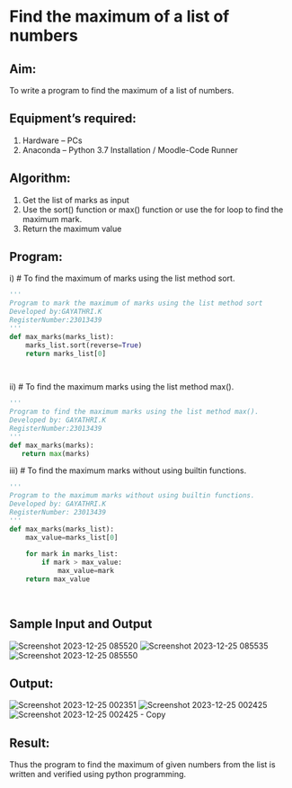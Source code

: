 # Find the maximum of a list of numbers
## Aim:
To write a program to find the maximum of a list of numbers.
## Equipment’s required:
1.	Hardware – PCs
2.	Anaconda – Python 3.7 Installation / Moodle-Code Runner
## Algorithm:
1.	Get the list of marks as input
2.	Use the sort() function or max() function or use the for loop to find the maximum mark.
3.	Return the maximum value
## Program:

i)	# To find the maximum of marks using the list method sort.
```Python
''' 
Program to mark the maximum of marks using the list method sort
Developed by:GAYATHRI.K 
RegisterNumber:23013439 
'''
def max_marks(marks_list):
    marks_list.sort(reverse=True)
    return marks_list[0]
    



```

ii)	# To find the maximum marks using the list method max().
```Python
''' 
Program to find the maximum marks using the list method max().
Developed by: GAYATHRI.K
RegisterNumber:23013439
'''
def max_marks(marks):
   return max(marks)


```

iii) # To find the maximum marks without using builtin functions.
```Python
''' 
Program to the maximum marks without using builtin functions.
Developed by: GAYATHRI.K
RegisterNumber: 23013439
'''
def max_marks(marks_list):
    max_value=marks_list[0]
    
    for mark in marks_list:
        if mark > max_value:
            max_value=mark
    return max_value
    
  


```
## Sample Input and Output
 ![Screenshot 2023-12-25 085520](https://github.com/GAYATHRI-K06/FindMaximum/assets/145742742/a931fb2b-2f08-465c-8ae4-3e92f6fcc10e)
 ![Screenshot 2023-12-25 085535](https://github.com/GAYATHRI-K06/FindMaximum/assets/145742742/2cd716b6-23a2-4bb6-b862-2b7905de07e4)
 ![Screenshot 2023-12-25 085550](https://github.com/GAYATHRI-K06/FindMaximum/assets/145742742/9d9036c4-610f-4aee-8fa6-4e63114285da)


## Output:
![Screenshot 2023-12-25 002351](https://github.com/GAYATHRI-K06/FindMaximum/assets/145742742/0a3b31c1-a30d-4e79-ac06-d9f0a0938bae)
![Screenshot 2023-12-25 002425](https://github.com/GAYATHRI-K06/FindMaximum/assets/145742742/04b9d446-9eff-44d6-a9c0-5b59b1826440)
![Screenshot 2023-12-25 002425 - Copy](https://github.com/GAYATHRI-K06/FindMaximum/assets/145742742/b3f9f997-f981-406d-88df-d0042c856cdc)

## Result:
Thus the program to find the maximum of given numbers from the list is written and verified using python programming.
